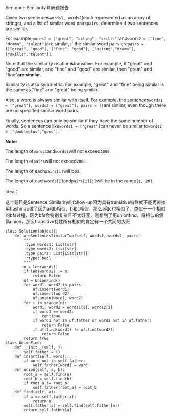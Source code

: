 Sentence Similarity II 解题报告

Given two sentences`words1, words2`\(each represented as an array of strings\), and a list of similar word pairs`pairs`, determine if two sentences are similar.

For example,`words1 = ["great", "acting", "skills"]`and`words2 = ["fine", "drama", "talent"]`are similar, if the similar word pairs are`pairs = [["great", "good"], ["fine", "good"], ["acting","drama"], ["skills","talent"]]`.

Note that the similarity relation**is**transitive. For example, if "great" and "good" are similar, and "fine" and "good" are similar, then "great" and "fine"**are similar**.

Similarity is also symmetric. For example, "great" and "fine" being similar is the same as "fine" and "great" being similar.

Also, a word is always similar with itself. For example, the sentences`words1 = ["great"], words2 = ["great"], pairs = []`are similar, even though there are no specified similar word pairs.

Finally, sentences can only be similar if they have the same number of words. So a sentence like`words1 = ["great"]`can never be similar to`words2 = ["doubleplus","good"]`.

**Note:**

The length of`words1`and`words2`will not exceed`1000`.

The length of`pairs`will not exceed`2000`.

The length of each`pairs[i]`will be`2`.

The length of each`words[i]`and`pairs[i][j]`will be in the range`[1, 20]`.

Idea：

这个题目是Sentence Similarity的follow-up因为具有transitive特性就不能再直接用hashmap做了因为a和b相似，b和c相似，那么a和c也相似了，类似于一个相似的bfs过程，因为bfs会特别复杂且不太好写，则想到了用unionfind，将相似的俩俩union，那么transitive特性所有相似的肯定有一个共同的大哥

```
class Solution(object):
    def areSentencesSimilarTwo(self, words1, words2, pairs):
        """
        :type words1: List[str]
        :type words2: List[str]
        :type pairs: List[List[str]]
        :rtype: bool
        """
        n = len(words1)
        if len(words2) != n:
            return False
        uf = UnionFind()
        for word1, word2 in pairs:
            uf.insert(word1)
            uf.insert(word2)
            uf.union(word1, word2)
        for i in xrange(n):
            word1, word2 = words1[i], words2[i]
            if word1 == word2:
                continue
            if word1 not in uf.father or word2 not in uf.father:
                return False
            if uf.find(word1) != uf.find(word2):
                return False
        return True
class UnionFind:
    def __init__(self, ):
        self.father = {}
    def insert(self, word):
        if word not in self.father:
            self.father[word] = word
    def union(self, a, b):
        root_a = self.find(a)
        root_b = self.find(b)
        if root_a != root_b:
            self.father[root_a] = root_b
    def find(self, a):
        if a == self.father[a]:
            return a
        self.father[a] = self.find(self.father[a])
        return self.father[a]
```



